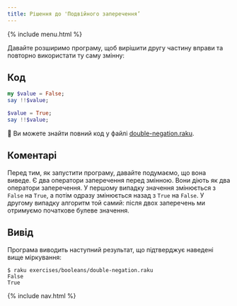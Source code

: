 ```yaml
---
title: Рішення до 'Подвійного заперечення’
---
```


{% include menu.html %}

Давайте розширимо програму, щоб вирішити другу частину вправи та повторно використати ту саму змінну:

## Код

```raku
my $value = False;
say !!$value;

$value = True;
say !!$value;
```

🦋 Ви можете знайти повний код у файлі [double-negation.raku](https://github.com/ash/raku-course/blob/master/exercises/booleans/double-negation.raku).

## Коментарі

Перед тим, як запустити програму, давайте подумаємо, що вона виведе. Є два оператори заперечення перед змінною. Вони діють як два оператори заперечення. У першому випадку значення змінюється з `False` на `True`, а потім одразу змінюється назад з `True` на `False`. У другому випадку алгоритм той самий: після двох заперечень ми отримуємо початкове булеве значення.

## Вивід

Програма виводить наступний результат, що підтверджує наведені вище міркування:

```console
$ raku exercises/booleans/double-negation.raku
False
True
```

{% include nav.html %}
